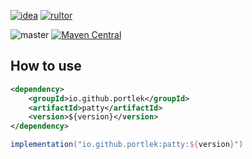 [![idea](https://www.elegantobjects.org/intellij-idea.svg)](https://www.jetbrains.com/idea/)
[![rultor](https://www.rultor.com/b/yegor256/rultor)](https://www.rultor.com/p/portlek/patty)

![master](https://github.com/portlek/patty/workflows/build/badge.svg)
[![Maven Central](https://img.shields.io/maven-central/v/io.github.portlek/patty?label=version)](https://repo1.maven.org/maven2/io/github/portlek/patty/)

## How to use

```xml
<dependency>
    <groupId>io.github.portlek</groupId>
    <artifactId>patty</artifactId>
    <version>${version}</version>
</dependency>
```

```groovy
implementation("io.github.portlek:patty:${version}")
```
